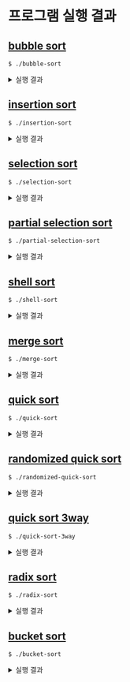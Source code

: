 # 프로그램 실행 결과


## [bubble sort](./bubble-sort.c)
```shell
$ ./bubble-sort
```
<details>
<summary>실행 결과</summary>
<pre>
arr: 5 1 4 2 8 
​
0th: 1 4 2 5 8 
1th: 1 2 4 5 8​​
2th: 1 2 4 5 8 
3th: 1 2 4 5 8 
</pre>
</details>

## [insertion sort](./insertion-sort.c)
```shell
$ ./insertion-sort
```
<details>
<summary>실행 결과</summary>
<pre>
arr: 31 25 12 22 11 
​
0th: 25 31 12 22 11 
1th: 12 25 31 22 11 
2th: 12 22 25 31 11 
3th: 11 12 22 25 31 
</pre>
</details>

## [selection sort](./selection-sort.c)
```shell
$ ./selection-sort
```
<details>
<summary>실행 결과</summary>
<pre>
arr: 64 25 12 22 11 
​
0th: 11 25 12 22 64 
1th: 11 12 25 22 64 
2th: 11 12 22 25 64 
3th: 11 12 22 25 64 
</pre>
</details>

## [partial selection sort](./partial-selection-sort.c)
```shell
$ ./partial-selection-sort
```
<details>
<summary>실행 결과</summary>
<pre>
arr:  7 10  4  3 20 15 
​
0th:  3 10  4  7 20 15 
1th:  3  4 10  7 20 15 
2th:  3  4  7 10 20 15 
</pre>
</details>

## [shell sort](./shell-sort.c)
```shell
$ ./shell-sort
```
<details>
<summary>실행 결과</summary>
<pre>
arr: 62 83 18 53  7 17 95 86 47 69 25 28 
​
        62 83 18 53  7 17 95 86 47 69 25 28 
gap: 6
before: 62                95
after:  62                95
before:    83                86
after:     83                86
before:       18                47
after:        18                47
before:          53                69
after:           53                69
before:              7                25
after:               7                25
before:                17                28
after:                 17                28
​        62 83 18 53  7 17 95 86 47 69 25 28
gap: 3
before: 62       53       95       69
after:  53       62       95       69
before:    83        7       86       25
after:      7       83       86       25
before:       18       17       47       28 
after:        17       18       47       28 
before: 53       62       95       69
after:  53       62       95       69
before:     7       83       86       25
after:      7       83       86       25
before:       17       18       47       28 
after:        17       18       47       28 
before: 53       62       95       69
after:  53       62       69       95
before:     7       83       86       25
after:      7       25       83       86
before:       17       18       47       28 
after:        17       18       28       47 
​​        53  7 17 62 25 18 69 83 28 95 86 47 
gap: 1
before: 53  7 17 62 25 18 69 83 28 95 86 47 
after:   7 53 17 62 25 18 69 83 28 95 86 47 
before:  7 53 17 62 25 18 69 83 28 95 86 47 
after:   7 17 53 62 25 18 69 83 28 95 86 47 
before:  7 17 53 62 25 18 69 83 28 95 86 47 
after:   7 17 53 62 25 18 69 83 28 95 86 47 
before:  7 17 53 62 25 18 69 83 28 95 86 47 
after:   7 17 25 53 62 18 69 83 28 95 86 47 
before:  7 17 25 53 62 18 69 83 28 95 86 47 
after:   7 17 18 25 53 62 69 83 28 95 86 47 
before:  7 17 18 25 53 62 69 83 28 95 86 47 
after:   7 17 18 25 53 62 69 83 28 95 86 47 
before:  7 17 18 25 53 62 69 83 28 95 86 47 
after:   7 17 18 25 53 62 69 83 28 95 86 47 
before:  7 17 18 25 53 62 69 83 28 95 86 47 
after:   7 17 18 25 28 53 62 69 83 95 86 47 
before:  7 17 18 25 28 53 62 69 83 95 86 47 
after:   7 17 18 25 28 53 62 69 83 95 86 47 
before:  7 17 18 25 28 53 62 69 83 95 86 47 
after:   7 17 18 25 28 53 62 69 83 86 95 47 
before:  7 17 18 25 28 53 62 69 83 86 95 47 
after:   7 17 18 25 28 47 53 62 69 83 86 95
​ 
arr:  7 17 18 25 28 47 53 62 69 83 86 95 
</pre>
</details>

## [merge sort](./merge-sort.c)
```shell
$ ./merge-sort
```
<details>
<summary>실행 결과</summary>
<pre>
arr: 3 4 2 1 7 5 8 9 0 6 
​
left arr: 3 
right arr: 4 
arr(0:1): 3 4 
​
left arr: 3 4 
right arr: 2 
arr(0:2): 2 3 4 
​
left arr: 1 
right arr: 7 
arr(3:4): 1 7 
​
left arr: 2 3 4 
right arr: 1 7 
arr(0:4): 1 2 3 4 7 
​
left arr: 5 
right arr: 8 
arr(5:6): 5 8 
​
left arr: 5 8 
right arr: 9 
arr(5:7): 5 8 9 
​
left arr: 0 
right arr: 6 
arr(8:9): 0 6 
​
left arr: 5 8 9 
right arr: 0 6 
arr(5:9): 0 5 6 8 9 
​
left arr: 1 2 3 4 7 
right arr: 0 5 6 8 9 
arr(0:9): 0 1 2 3 4 5 6 7 8 9 
​​
arr: 0 1 2 3 4 5 6 7 8 9 
</pre>
</details>

## [quick sort](./quick-sort.c)
```shell
$ ./quick-sort
```
<details>
<summary>실행 결과</summary>
<pre>
                before:  5  3  7  6  2  1  4 
​
pivot( 6), i( 2), j( 6)  5  3  7  6  2  1  4 
pivot( 6), i( 3), j( 5)  5  3  4  6  2  1  7 
pivot( 6), i( 5), j( 4)  5  3  4  1  2  6  7 
pivot( 4), i( 0), j( 4)  5  3  4  1  2
pivot( 4), i( 2), j( 3)  2  3  4  1  5
pivot( 4), i( 3), j( 2)  2  3  1  4  5
pivot( 3), i( 1), j( 2)  2  3  1
pivot( 3), i( 2), j( 1)  2  1  3
pivot( 2), i( 0), j( 1)  2  1
pivot( 2), i( 1), j( 0)  1  2
pivot( 4), i( 3), j( 3)           4  5
pivot( 6), i( 5), j( 5)                 6  7 
​
​                 after:  1  2  3  4  5  6  7 
</pre>
</details>


## [randomized quick sort](./randomized-quick-sort.c)
```shell
$ ./randomized-quick-sort
```
<details>
<summary>실행 결과</summary>
<pre>
index:    0 1 2 3 4 5 6 7 8 9 
array:    9 8 7 6 5 4 3 2 1 0 
​
pivot:    3
index:    0 1 2 3 4 5 6 7 8 9 
array:    0 2 1
​
pivot:    2
index:    0 1 2 3 4 5 6 7 8 9 
array:    0 1
​
pivot:    0
index:    0 1 2 3 4 5 6 7 8 9 
array:            5 4 9 8 7 6 
​
pivot:    5
index:    0 1 2 3 4 5 6 7 8 9 
array:                9 8 7 6 
​
pivot:    7
index:    0 1 2 3 4 5 6 7 8 9 
array:                    9 8 
​
pivot:    8
index:    0 1 2 3 4 5 6 7 8 9 
array:    0 1 2 3 4 5 6 7 8 9 
</pre>
</details>

## [quick sort 3way](./quick-sort-3way.c)
```shell
$ ./quick-sort-3way
```
<details>
<summary>실행 결과</summary>
<pre>
index:     0  1  2  3  4  5  6  7  8  9 10 11 12 13 14 
array:     7  7  7  6  3  3  8  8  2  6  8  5  4  2  2 
key = 7
index:     0  1  2  3  4  5  6  7  8  9 10 11 12 13 14 
array:     6  3  3  2  2  2  6  4  5  7  7  7  8  8  8 
​
key = 6
index:     0  1  2  3  4  5  6  7  8  9 10 11 12 13 14 
array:     3  3  2  2  2  4  5  6  6
​
key = 3
index:     0  1  2  3  4  5  6  7  8  9 10 11 12 13 14 
array:     2  2  2  3  3  5  4
​
key = 2
index:     0  1  2  3  4  5  6  7  8  9 10 11 12 13 14 
array:     2  2  2
​
key = 5
index:     0  1  2  3  4  5  6  7  8  9 10 11 12 13 14 
array:               4  5
​
key = 8
index:     0  1  2  3  4  5  6  7  8  9 10 11 12 13 14 
array:                             8  8  8
​
index:     0  1  2  3  4  5  6  7  8  9 10 11 12 13 14 
array:     2  2  2  3  3  4  5  6  6  7  7  7  8  8  8 
</pre>
</details>


## [radix sort](./radix-sort.c)
```shell
$ ./radix-sort
```
<details>
<summary>실행 결과</summary>
<pre>
정렬하기 전의 배열:             170 045 075 090 002 024 802 066 
​
1의 자리를 기준으로 정렬:       170 090 002 802 024 090 002 066 
10의 자리를 기준으로 정렬:      002 802 002 024 066 002 002 066 
100의 자리를 기준으로 정렬:     002 002 024 066 002 002 066 066 
​
정렬한 후의 배열:               002 002 024 066 002 002 066 066
</pre>
</details>

## [bucket sort](./bucket-sort.c)
```shell
$ ./bucket-sort
```
<details>
<summary>실행 결과</summary>
<pre>
62 72 96 15 64 18 60 40 67 49 2 20 1 61 6 
​
before:
 0:   2  1  6 
 1:  15 18 
 2:  20 
 3:  
 4:  40 49 
 5:  
 6:  62 64 60 67 61 
 7:  72 
 8:  
 9:  96 
​
after:
 0:   1  2  6 
 1:  15 18 
 2:  20 
 3:  
 4:  40 49 
 5:  
 6:  60 61 62 64 67 
 7:  72 
 8:  
 9:  96 
​
1 2 6 15 18 20 40 49 60 61 62 64 67 72 96
</pre>
</details>